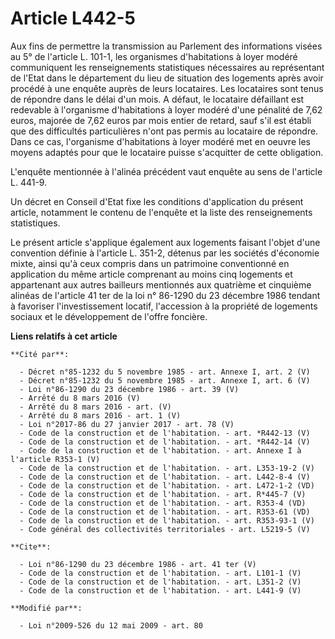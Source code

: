 # Article L442-5

Aux fins de permettre la transmission au Parlement des informations visées au 5° de l'article L. 101-1, les organismes
d'habitations à loyer modéré communiquent les renseignements statistiques nécessaires au représentant de l'Etat dans le
département du lieu de situation des logements après avoir procédé à une enquête auprès de leurs locataires. Les locataires
sont tenus de répondre dans le délai d'un mois. A défaut, le locataire défaillant est redevable à l'organisme d'habitations à
loyer modéré d'une pénalité de 7,62 euros, majorée de 7,62 euros par mois entier de retard, sauf s'il est établi que des
difficultés particulières n'ont pas permis au locataire de répondre. Dans ce cas, l'organisme d'habitations à loyer modéré
met en oeuvre les moyens adaptés pour que le locataire puisse s'acquitter de cette obligation. 

L'enquête mentionnée à l'alinéa précédent vaut enquête au sens de l'article L. 441-9. 

Un décret en Conseil d'Etat fixe les conditions d'application du présent article, notamment le contenu de l'enquête et la
liste des renseignements statistiques. 

Le présent article s'applique également aux logements faisant l'objet d'une convention définie à l'article L. 351-2, détenus
par les sociétés d'économie mixte, ainsi qu'à ceux compris dans un patrimoine conventionné en application du même article
comprenant au moins cinq logements et appartenant aux autres bailleurs mentionnés aux quatrième et cinquième alinéas de
l'article 41 ter de la loi n° 86-1290 du 23 décembre 1986 tendant à favoriser l'investissement locatif, l'accession à la
propriété de logements sociaux et le développement de l'offre foncière.

**Liens relatifs à cet article**

	**Cité par**:

	  - Décret n°85-1232 du 5 novembre 1985 - art. Annexe I, art. 2 (V)
	  - Décret n°85-1232 du 5 novembre 1985 - art. Annexe I, art. 6 (V)
	  - Loi n°86-1290 du 23 décembre 1986 - art. 39 (V)
	  - Arrêté du 8 mars 2016 (V)
	  - Arrêté du 8 mars 2016 - art. (V)
	  - Arrêté du 8 mars 2016 - art. 1 (V)
	  - Loi n°2017-86 du 27 janvier 2017 - art. 78 (V)
	  - Code de la construction et de l'habitation. - art. *R442-13 (V)
	  - Code de la construction et de l'habitation. - art. *R442-14 (V)
	  - Code de la construction et de l'habitation. - art. Annexe I à l'article R353-1 (V)
	  - Code de la construction et de l'habitation. - art. L353-19-2 (V)
	  - Code de la construction et de l'habitation. - art. L442-8-4 (V)
	  - Code de la construction et de l'habitation. - art. L472-1-2 (VD)
	  - Code de la construction et de l'habitation. - art. R*445-7 (V)
	  - Code de la construction et de l'habitation. - art. R353-4 (VD)
	  - Code de la construction et de l'habitation. - art. R353-61 (VD)
	  - Code de la construction et de l'habitation. - art. R353-93-1 (V)
	  - Code général des collectivités territoriales - art. L5219-5 (V)

	**Cite**:

	  - Loi n°86-1290 du 23 décembre 1986 - art. 41 ter (V)
	  - Code de la construction et de l'habitation. - art. L101-1 (V)
	  - Code de la construction et de l'habitation. - art. L351-2 (V)
	  - Code de la construction et de l'habitation. - art. L441-9 (V)

	**Modifié par**:

	  - Loi n°2009-526 du 12 mai 2009 - art. 80
